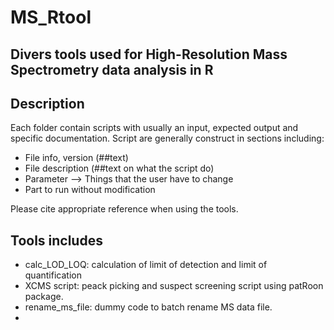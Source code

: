 # MS_Rtool
Divers tools used for High-Resolution Mass Spectrometry data analysis in R
-----------------------------------------------------------------------------------
Description
-----------
Each folder contain scripts with usually an input, expected output and specific documentation.
Script are generally construct in sections including:
  - File info, version (##text)
  - File description (##text on what the script do)
  - Parameter --> Things that the user have to change 
  - Part to run without modification

Please cite appropriate reference when using the tools.

Tools includes
-----------
- calc_LOD_LOQ: calculation of limit of detection and limit of quantification 
- XCMS script: peack picking and suspect screening script using patRoon package.
- rename_ms_file: dummy code to batch rename MS data file.
- 
                        

